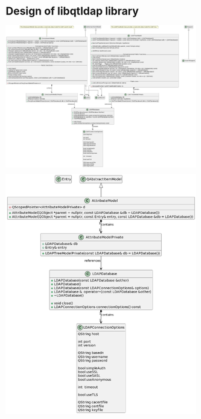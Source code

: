 # Design of libqtldap library

![Enries Class Diagram](docs/class-diagram.png)

![Attributes Class Diagram](docs/attributes-class-diagram.png)
